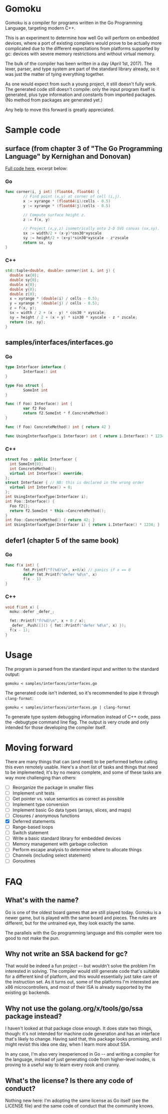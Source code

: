 # Gomoku

Gomoku is a compiler for programs written in the Go Programming
Language, targeting modern C++.

This is an experiment to determine how well Go will perform on embedded
devices, where a port of existing compilers would prove to be actually
more complicated due to the different expectations from platforms
supported by gc: devices with severe memory restrictions and without
virtual memory.

The bulk of the compiler has been written in a day (April 1st, 2017). 
The lexer, parser, and type system are part of the standard library
already, so it was just the matter of tying everything together.

As one would expect from such a young project, it still doesn't fully
work.  The generated code still doesn't compile: only the input program
itself is generated, plus type information and constants from imported
packages.  (No method from packages are generated yet.)

Any help to move this forward is greatly appreciated.

# Sample code

## surface (from chapter 3 of "The Go Programming Language" by Kernighan and Donovan)

[Full code here](https://gist.github.com/lpereira/8bc64bf9796984b7868b8255d1692d59), excerpt below:

### Go

```Go
func corner(i, j int) (float64, float64) {
        // Find point (x,y) at corner of cell (i,j).
        x := xyrange * (float64(i)/cells - 0.5)
        y := xyrange * (float64(j)/cells - 0.5)

        // Compute surface height z.
        z := f(x, y)

        // Project (x,y,z) isometrically onto 2-D SVG canvas (sx,sy).
        sx := width/2 + (x-y)*cos30*xyscale
        sy := height/2 + (x+y)*sin30*xyscale - z*zscale
        return sx, sy
}
```

### C++

```C++
std::tuple<double, double> corner(int i, int j) {
  double sx{0};
  double sy{0};
  double x{0};
  double y{0};
  double z{0};
  x = xyrange * (double(i) / cells - 0.5);
  y = xyrange * (double(j) / cells - 0.5);
  z = f(x, y);
  sx = width / 2 + (x - y) * cos30 * xyscale;
  sy = height / 2 + (x + y) * sin30 * xyscale - z * zscale;
  return {sx, sy};
}
```

## samples/interfaces/interfaces.go

### Go

```Go
type Interfacer interface {
        Interface() int
}

type Foo struct {
        SomeInt int
}

func (f Foo) Interface() int {
        var f2 Foo
        return f2.SomeInt * f.ConcreteMethod()
}

func (f Foo) ConcreteMethod() int { return 42 }

func UsingInterfaceType(i Interfacer) int { return i.Interface() * 1234 }
```

### C++

```C++
struct Foo : public Interfacer {
  int SomeInt{0};
  int ConcreteMethod();
  virtual int Interface() override;
};
struct Interfacer { // NB: this is declared in the wrong order
  virtual int Interface() = 0;
};
int UsingInterfaceType(Interfacer i);
int Foo::Interface() {
  Foo f2{};
  return f2.SomeInt * this->ConcreteMethod();
}
int Foo::ConcreteMethod() { return 42; }
int UsingInterfaceType(Interfacer i) { return i.Interface() * 1234; }
```

## defer1 (chapter 5 of the same book)

### Go

```Go
func f(x int) {
        fmt.Printf("f(%d)\n", x+0/x) // panics if x == 0
        defer fmt.Printf("defer %d\n", x)
        f(x - 1)
}
```

### C++

```C++
void f(int x) {
  moku::defer _defer_;

  fmt::Printf("f(%d)\n", x + 0 / x);
  _defer_.Push([]() { fmt::Printf("defer %d\n", x) });
  f(x - 1);
}
```

# Usage

The program is parsed from the standard input and written to the standard
output:

    gomoku < samples/interfaces/interfaces.go

The generated code isn't indented, so it's recommended to pipe it through
`clang-format`:

    gomoku < samples/interfaces/interfaces.go | clang-format

To generate type system debugging information instead of C++ code, pass
the -debugtype command line flag.  The output is very crude and only
intended for those developing the compiler itself.

# Moving forward

There are many things that can (and need) to be performed before calling
this even remotely usable.  Here's a short list of tasks and things that
need to be implemented; it's by no means complete, and some of these tasks
are way more challenging than others:

- [ ] Reorganize the package in smaller files
- [ ] Implement unit tests
- [ ] Get pointer vs. value semantics as correct as possible
- [ ] Implement type conversion
- [ ] Implement basic Go data types (arrays, slices, and maps)
- [ ] Closures / anonymous functions
- [x] Deferred statements
- [ ] Range-based loops
- [ ] Switch statement
- [ ] Write a basic standard library for embedded devices
- [ ] Memory management with garbage collection
- [ ] Perform escape analysis to determine where to allocate things
- [ ] Channels (including select statement)
- [ ] Goroutines

# FAQ

## What's with the name?

Go is one of the oldest board games that are still played today.  Gomoku
is a newer game, but is played with the same board and pieces.  The rules
are different, but for the untrained eye, they look exactly the same.

The parallels with the Go programming language and this compiler were too
good to not make the pun.

## Why not write an SSA backend for gc?

That would be indeed a fun project -- but wouldn't solve the problem I'm
interested in solving.  The compiler would still generate code that's
suitable for a different kind of platform, and this would essentially
just take care of the instruction set.  As it turns out, some of the
platforms I'm interested are x86 microcontrollers, and most of their
ISA is already supported by the existing gc backends.

## Why not use the golang.org/x/tools/go/ssa package instead?

I haven't looked at that package close enough.  It does state two things,
though: it's not intended for machine code generation and has an interface
that's likely to change.  Having said that, this package looks promising,
and I might revisit this idea one day, when I learn more about SSA.

In any case, I'm also very inexperienced in Go -- and writing a compiler
for the language, instead of just generating code from higher-level nodes,
is proving to a useful way to learn every nook and cranny.

## What's the license? Is there any code of conduct?

Nothing new here:  I'm adopting the same license as Go itself (see the 
LICENSE file) and the same code of conduct that the community knows.
